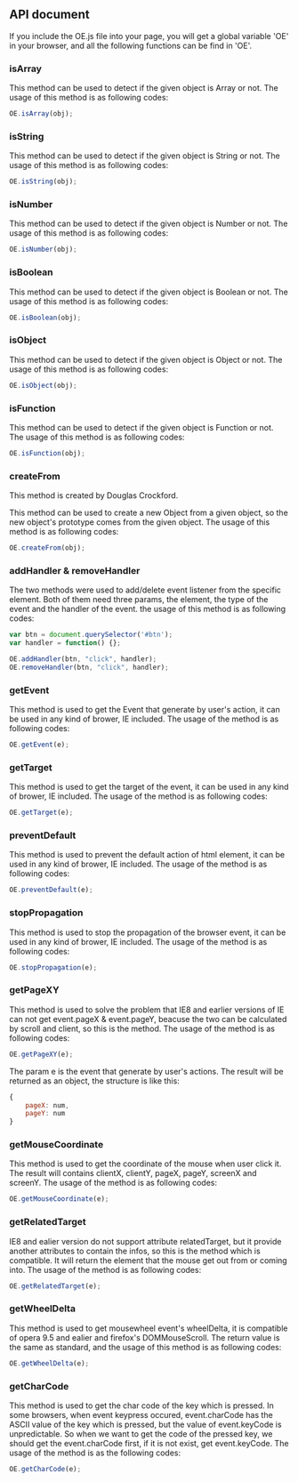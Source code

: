 ## API document

If you include the OE.js file into your page, you will get a global variable 'OE' in your browser, and all the following functions can be find in 'OE'.

### isArray

This method can be used to detect if the given object is Array or not. The usage of this method is as following codes:

```javascript
OE.isArray(obj);
```

### isString

This method can be used to detect if the given object is String or not. The usage of this method is as following codes:

```javascript
OE.isString(obj);
```

### isNumber

This method can be used to detect if the given object is Number or not. The usage of this method is as following codes:

```javascript
OE.isNumber(obj);
```

### isBoolean

This method can be used to detect if the given object is Boolean or not. The usage of this method is as following codes:

```javascript
OE.isBoolean(obj);
```

### isObject

This method can be used to detect if the given object is Object or not. The usage of this method is as following codes:

```javascript
OE.isObject(obj);
```

### isFunction

This method can be used to detect if the given object is Function or not. The usage of this method is as following codes:

```javascript
OE.isFunction(obj);
```

### createFrom

This method is created by Douglas Crockford.

This method can be used to create a new Object from a given object, so the new object's prototype comes from the given object. The usage of this method is as following codes:

```javascript
OE.createFrom(obj);
```

### addHandler & removeHandler

The two methods were used to add/delete event listener from the specific element. Both of them need three params, the element, the type of the event and the handler of the event. the usage of this method is as following codes:

```javascript
var btn = document.querySelector('#btn');
var handler = function() {};

OE.addHandler(btn, "click", handler);
OE.removeHandler(btn, "click", handler);
```

### getEvent

This method is used to get the Event that generate by user's action, it can be used in any kind of brower, IE included. The usage of the method is as following codes:

```javascript
OE.getEvent(e);
```

### getTarget

This method is used to get the target of the event, it can be used in any kind of brower, IE included. The usage of the method is as following codes:

```javascript
OE.getTarget(e);
```

### preventDefault

This method is used to prevent the default action of html element, it can be used in any kind of brower, IE included. The usage of the method is as following codes:

```javascript
OE.preventDefault(e);
```

### stopPropagation

This method is used to stop the propagation of the browser event, it can be used in any kind of brower, IE included. The usage of the method is as following codes:

```javascript
OE.stopPropagation(e);
```

### getPageXY

This method is used to solve the problem that IE8 and earlier versions of IE can not get event.pageX & event.pageY, beacuse the two can be calculated by scroll and client, so this is the method. The usage of the method is as following codes:

```javascript
OE.getPageXY(e);
```

The param e is the event that generate by user's actions. The result will be returned as an object, the structure is like this:

```javascript
{
	pageX: num,
	pageY: num
}
```

### getMouseCoordinate

This method is used to get the coordinate of the mouse when user click it. The result will contains clientX, clientY, pageX, pageY, screenX and screenY. The usage of the method is as following codes:

```javascript
OE.getMouseCoordinate(e);
```

### getRelatedTarget

IE8 and ealier version do not support attribute relatedTarget, but it provide another attributes to contain the infos, so this is the method which is compatible. It will return the element that the mouse get out from or coming into. The usage of the method is as following codes:

```javascript
OE.getRelatedTarget(e);
```

### getWheelDelta

This method is used to get mousewheel event's wheelDelta, it is compatible of opera 9.5 and ealier and firefox's DOMMouseScroll. The return value is the same as standard, and the usage of this method is as following codes:

```javascript
OE.getWheelDelta(e);
```

### getCharCode

This method is used to get the char code of the key which is pressed. In some browsers, when event keypress occured, event.charCode has the ASCII value of the key which is pressed, but the value of event.keyCode is unpredictable. So when we want to get the code of the pressed key, we should get the event.charCode first, if it is not exist, get event.keyCode. The usage of the method is as the following codes:

```javascript
OE.getCharCode(e);
```